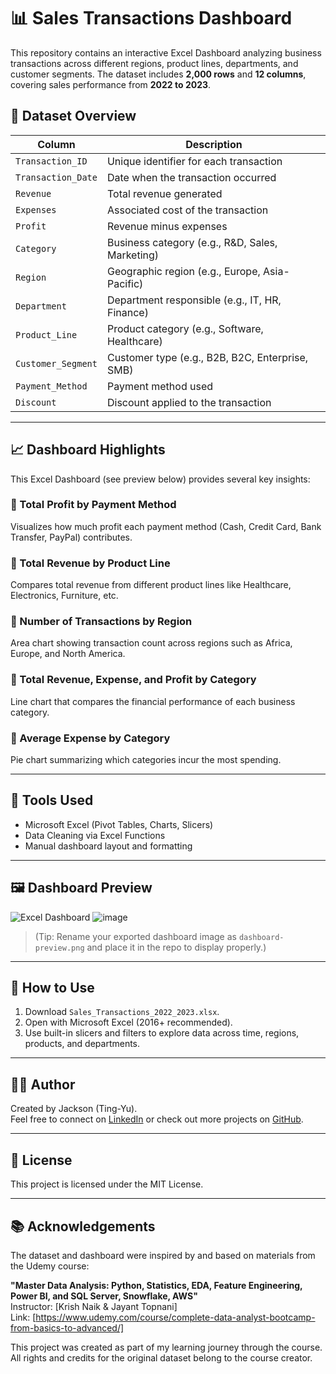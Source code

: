 # 📊 Sales Transactions Dashboard

This repository contains an interactive Excel Dashboard analyzing business transactions across different regions, product lines, departments, and customer segments. The dataset includes **2,000 rows** and **12 columns**, covering sales performance from **2022 to 2023**.

## 📁 Dataset Overview

| Column | Description |
|--------|-------------|
| `Transaction_ID` | Unique identifier for each transaction |
| `Transaction_Date` | Date when the transaction occurred |
| `Revenue` | Total revenue generated |
| `Expenses` | Associated cost of the transaction |
| `Profit` | Revenue minus expenses |
| `Category` | Business category (e.g., R&D, Sales, Marketing) |
| `Region` | Geographic region (e.g., Europe, Asia-Pacific) |
| `Department` | Department responsible (e.g., IT, HR, Finance) |
| `Product_Line` | Product category (e.g., Software, Healthcare) |
| `Customer_Segment` | Customer type (e.g., B2B, B2C, Enterprise, SMB) |
| `Payment_Method` | Payment method used |
| `Discount` | Discount applied to the transaction |

---

## 📈 Dashboard Highlights

This Excel Dashboard (see preview below) provides several key insights:

### 🔹 Total Profit by Payment Method
Visualizes how much profit each payment method (Cash, Credit Card, Bank Transfer, PayPal) contributes.

### 🔹 Total Revenue by Product Line
Compares total revenue from different product lines like Healthcare, Electronics, Furniture, etc.

### 🔹 Number of Transactions by Region
Area chart showing transaction count across regions such as Africa, Europe, and North America.

### 🔹 Total Revenue, Expense, and Profit by Category
Line chart that compares the financial performance of each business category.

### 🔹 Average Expense by Category
Pie chart summarizing which categories incur the most spending.

---

## 🧰 Tools Used

- Microsoft Excel (Pivot Tables, Charts, Slicers)
- Data Cleaning via Excel Functions
- Manual dashboard layout and formatting

---

## 🖼️ Dashboard Preview

![Excel Dashboard](dashboard-preview.png)
![image](https://github.com/user-attachments/assets/6e7ea40c-635c-408f-89c6-ae849fd996d8)


> (Tip: Rename your exported dashboard image as `dashboard-preview.png` and place it in the repo to display properly.)

---

## 📌 How to Use

1. Download `Sales_Transactions_2022_2023.xlsx`.
2. Open with Microsoft Excel (2016+ recommended).
3. Use built-in slicers and filters to explore data across time, regions, products, and departments.

---

## 🙋‍♀️ Author

Created by Jackson (Ting-Yu).  
Feel free to connect on [LinkedIn](https://www.linkedin.com/in/ting-yu-jackson-chang/) or check out more projects on [GitHub](https://github.com/Jackson881217).

---

## 📃 License

This project is licensed under the MIT License.

---

## 📚 Acknowledgements

The dataset and dashboard were inspired by and based on materials from the Udemy course:

**"Master Data Analysis: Python, Statistics, EDA, Feature Engineering, Power BI, and SQL Server, Snowflake, AWS"**  
Instructor: [Krish Naik & Jayant Topnani]  
Link: [https://www.udemy.com/course/complete-data-analyst-bootcamp-from-basics-to-advanced/]

This project was created as part of my learning journey through the course. All rights and credits for the original dataset belong to the course creator.


